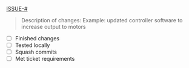 [ISSUE-#](https://trello.com/c/gxao5uY0/17-rsch-1-ros)

> Description of changes:
> Example: updated controller software to increase output to motors

- [ ] Finished changes
- [ ] Tested locally
- [ ] Squash commits
- [ ] Met ticket requirements
